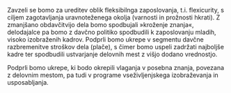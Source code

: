 Zavzeli se bomo za ureditev oblik fleksibilnga zaposlovanja, t.i. flexicurity, s ciljem zagotavljanja uravnoteženega okolja (varnosti in prožnosti hkrati). Z zmanjšano obdavčitvijo dela bomo spodbujali »kroženje znanja«, delodajalce pa bomo z davčno politiko spodbudili k zaposlovanju mladih, visoko izobraženih kadrov. Podprli bomo ukrepe v segmentu davčne razbremenitve stroškov dela (plače), s čimer bomo uspeli zadržati najboljše kadre ter spodbudili ustvarjanje delovnih mest z višjo dodano vrednostjo.

Podprli bomo ukrepe, ki bodo okrepili vlaganja v posebna znanja, povezana z delovnim mestom, pa tudi v programe vseživljenjskega izobraževanja in usposabljanja.
